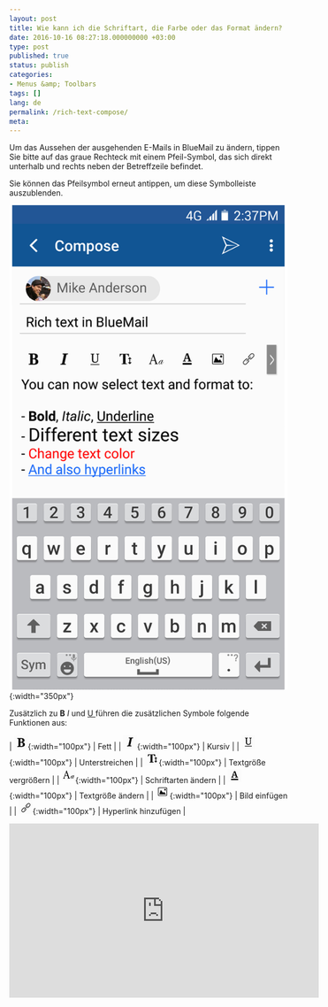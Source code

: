 ```yaml
---
layout: post
title: Wie kann ich die Schriftart, die Farbe oder das Format ändern?
date: 2016-10-16 08:27:18.000000000 +03:00
type: post
published: true
status: publish
categories:
- Menus &amp; Toolbars
tags: []
lang: de
permalink: /rich-text-compose/
meta:
---
```


Um das Aussehen der ausgehenden E-Mails in BlueMail zu ändern, tippen Sie bitte auf das graue Rechteck mit einem Pfeil-Symbol, das sich direkt unterhalb und rechts neben der Betreffzeile befindet.

Sie können das Pfeilsymbol erneut antippen, um diese Symbolleiste auszublenden.

![Google Play Rich Text](/assets/BlueMail_Google_Play_Rich_Text.png){:width="350px"}

Zusätzlich zu **B** *I* und <span style="text-decoration: underline;">U </span>führen die zusätzlichen Symbole folgende Funktionen aus:

| ![Bold](/assets/Bold.png){:width="100px"} | Fett |
| ![Kursiv](/assets/Italics.png){:width="100px"} | Kursiv |
| ![Unterstrich](/assets/Underline.png){:width="100px"} | Unterstreichen |
| ![Text vergrößern](/assets/Text_Size.png){:width="100px"} | Textgröße vergrößern |
| ![Typeset](/assets/Typeset.png){:width="100px"} | Schriftarten ändern |
| ![Textfarbe](/assets/Text_Color.png){:width="100px"} | Textgröße ändern |
| ![Bild hinzufügen](/assets/Add_Image.png){:width="100px"} | Bild einfügen |
| ![Hyperlink hinzufügen](/assets/Insert_link.png){:width="100px"} | Hyperlink hinzufügen |

<iframe src="https://www.youtube.com/embed/yYjHE5v26O8?list=PLXcA1xyD8E7dB0XsKApln4AqCumFbmOJK&amp;loop=1" width="560" height="315" frameborder="0" align="center" allowfullscreen="allowfullscreen"></iframe>
